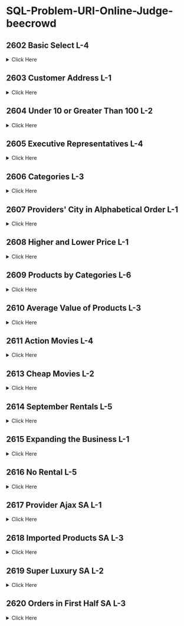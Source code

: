 # SQL-Problem-URI-Online-Judge-beecrowd

## 2602	Basic Select L-4

<details>
<summary>Click Here</summary>

```
    SELECT customers.name FROM customers WHERE customers.state = 'RS';
```

</details> 

## 2603	Customer Address L-1

<details>
<summary>Click Here</summary>

```
    SELECT customers.name, customers.street FROM customers WHERE customers.city = 'Porto Alegre';
```

</details> 

## 2604	Under 10 or Greater Than 100 L-2

<details>
<summary>Click Here</summary>

```
    SELECT products.id, products.name FROM products WHERE products.price < 10 or products.price > 100;
```

</details> 

## 2605	Executive Representatives L-4

<details>
<summary>Click Here</summary>

```
    SELECT products.name, providers.name FROM products, providers WHERE products.id_categories = 6 and products.id_providers = providers.id;
```

</details> 

## 2606	Categories L-3

<details>
<summary>Click Here</summary>

```
    SELECT products.id, products.name FROM products JOIN categories ON products.id_categories = categories.id
    WHERE categories.name like 'super%'
```

</details> 

## 2607	Providers' City in Alphabetical Order L-1

<details>
<summary>Click Here</summary>

```
    SELECT DISTINCT city FROM providers ORDER BY city ASC
```

</details> 

## 2608	Higher and Lower Price L-1

<details>
<summary>Click Here</summary>

```
    SELECT max(price) as price, min(price) as price FROM products
```

</details> 

## 2609 Products by Categories L-6

<details>
<summary>Click Here</summary>

```
    select categories.name, sum(products.amount) from products, categories 
    where products.id_categories = categories.id 
    group by categories.name;
```

</details> 

## 2610 Average Value of Products L-3

<details>
<summary>Click Here</summary>

```
    SELECT ROUND(avg(price),2) "price" FROM products;
```

</details> 

## 2611 Action Movies L-4

<details>
<summary>Click Here</summary>

```
    SELECT id,name FROM Movies 
    WHERE id_genres = (SELECT id FROM Genres WHERE description = 'Action')

```

</details> 

## 2613 Cheap Movies L-2

<details>
<summary>Click Here</summary>

```
    SELECT movies.id,movies.nameFROM movies
    INNER JOIN prices ON movies.id_prices=prices.id WHERE prices.value < 2.00
```

</details> 

## 2614 September Rentals L-5

<details>
<summary>Click Here</summary>

```
    SELECT customers.name "name",rentals.rentals_date "rentals_date" FROM customers
    INNER JOIN rentals ON customers.id = rentals.id_customers
    WHERE rentals.rentals_date >= '2016-09-01' AND rentals.rentals_date <= '2016-09-30'

```

</details> 

## 2615 Expanding the Business L-1

<details>
<summary>Click Here</summary>

```
    SELECT distinct city FROM customers 

```

</details> 

## 2616 No Rental L-5

<details>
<summary>Click Here</summary>

```
    SELECT id,name FROM customers
    WHERE id NOT IN (SELECT id_customers FROM locations)

```

</details> 

## 2617 Provider Ajax SA L-1

<details>
<summary>Click Here</summary>

```
    SELECT products.name, providers.name FROM products
    INNER JOIN providers ON products.id_providers = providers.id
    WHERE providers.name = 'Ajax SA'

```

</details> 

## 2618 Imported Products SA L-3

<details>
<summary>Click Here</summary>

```
    SELECT products.name,providers.name,categories.name FROM products
    INNER JOIN providers ON products.id_providers = providers.id
    INNER JOIN categories ON products.id_categories = categories.id
    WHERE providers.name = 'Sansul SA' AND categories.name = 'Imported'

```

</details> 

## 2619 Super Luxury SA L-2

<details>
<summary>Click Here</summary>

```
    SELECT pd.name, pv.name, pd.price
FROM products AS pd
JOIN providers AS pv ON pv.id = pd.id_providers
JOIN categories AS c ON c.id = pd.id_categories
WHERE pd.price > 1000 AND c.name LIKE 'Super Luxury';

```

</details> 

## 2620 Orders in First Half SA L-3

<details>
<summary>Click Here</summary>

```
SELECT customers.name,orders.id
FROM customers
INNER JOIN orders 
ON customers.id = orders.id_customers
WHERE orders.orders_date>='2016-01-01' 
  AND orders.orders_date <= '2016-06-30'

```

</details> 